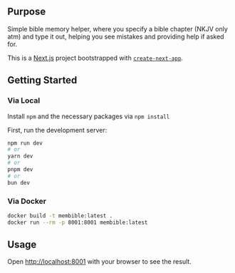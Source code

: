 ## Purpose

Simple bible memory helper, where you specify a bible chapter (NKJV only atm) and type it out, helping you see mistakes and providing help if asked for.

This is a [Next.js](https://nextjs.org/) project bootstrapped with [`create-next-app`](https://github.com/vercel/next.js/tree/canary/packages/create-next-app).

## Getting Started

### Via Local

Install `npm` and the necessary packages via `npm install`

First, run the development server:

```bash
npm run dev
# or
yarn dev
# or
pnpm dev
# or
bun dev
```

### Via Docker

```bash
docker build -t membible:latest .
docker run --rm -p 8001:8001 membible:latest
```

## Usage

Open [http://localhost:8001](http://localhost:3000) with your browser to see the result.